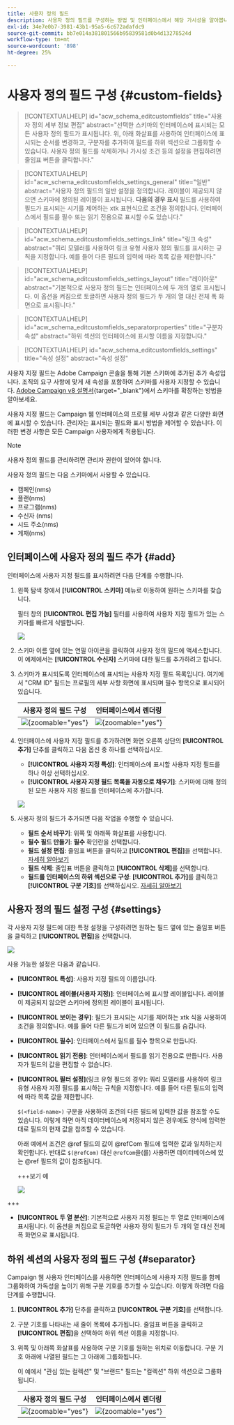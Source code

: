```yaml
---
title: 사용자 정의 필드
description: 사용자 정의 필드를 구성하는 방법 및 인터페이스에서 해당 가시성을 알아봅니다.
exl-id: 34e7e0b7-3981-43b1-95a5-6c672adafdc9
source-git-commit: bb7e014a381801566b95839581d0b4d13278524d
workflow-type: tm+mt
source-wordcount: '898'
ht-degree: 25%

---
```



# 사용자 정의 필드 구성 {#custom-fields}

>[!CONTEXTUALHELP]
>id="acw_schema_editcustomfields"
>title="사용자 정의 세부 정보 편집"
>abstract="선택한 스키마의 인터페이스에 표시되는 모든 사용자 정의 필드가 표시됩니다. 위, 아래 화살표를 사용하여 인터페이스에 표시되는 순서를 변경하고, 구분자를 추가하여 필드를 하위 섹션으로 그룹화할 수 있습니다. 사용자 정의 필드를 삭제하거나 가시성 조건 등의 설정을 편집하려면 줄임표 버튼을 클릭합니다."

>[!CONTEXTUALHELP]
>id="acw_schema_editcustomfields_settings_general"
>title="일반"
>abstract="사용자 정의 필드의 일반 설정을 정의합니다. 레이블이 제공되지 않으면 스키마에 정의된 레이블이 표시됩니다. **다음의 경우 표시** 필드를 사용하여 필드가 표시되는 시기를 제어하는 xtk 표현식으로 조건을 정의합니다. 인터페이스에서 필드를 필수 또는 읽기 전용으로 표시할 수도 있습니다."

>[!CONTEXTUALHELP]
>id="acw_schema_editcustomfields_settings_link"
>title="링크 속성"
>abstract="쿼리 모델러를 사용하여 링크 유형 사용자 정의 필드를 표시하는 규칙을 지정합니다. 예를 들어 다른 필드의 입력에 따라 목록 값을 제한합니다."

>[!CONTEXTUALHELP]
>id="acw_schema_editcustomfields_settings_layout"
>title="레이아웃"
>abstract="기본적으로 사용자 정의 필드는 인터페이스에 두 개의 열로 표시됩니다. 이 옵션을 켜짐으로 토글하면 사용자 정의 필드가 두 개의 열 대신 전체 폭 화면으로 표시됩니다."

>[!CONTEXTUALHELP]
>id="acw_schema_editcustomfields_separatorproperties"
>title="구분자 속성"
>abstract="하위 섹션의 인터페이스에 표시할 이름을 지정합니다."

<!-- NOT USED IN THE UI?-->
>[!CONTEXTUALHELP]
>id="acw_schema_editcustomfields_settings"
>title="속성 설정"
>abstract="속성 설정"

사용자 지정 필드는 Adobe Campaign 콘솔을 통해 기본 스키마에 추가된 추가 속성입니다. 조직의 요구 사항에 맞게 새 속성을 포함하여 스키마를 사용자 지정할 수 있습니다. [Adobe Campaign v8 설명서](https://experienceleague.adobe.com/docs/campaign/campaign-v8/developer/shemas-forms/extend-schema.html){target="_blank"}에서 스키마를 확장하는 방법을 알아보세요.

사용자 지정 필드는 Campaign 웹 인터페이스의 프로필 세부 사항과 같은 다양한 화면에 표시할 수 있습니다. 관리자는 표시되는 필드와 표시 방법을 제어할 수 있습니다. 이러한 변경 사항은 모든 Campaign 사용자에게 적용됩니다.

>[!NOTE]
>
>사용자 정의 필드를 관리하려면 관리자 권한이 있어야 합니다.

사용자 정의 필드는 다음 스키마에서 사용할 수 있습니다.

* 캠페인(nms)
* 플랜(nms)
* 프로그램(nms)
* 수신자 (nms)
* 시드 주소(nms)
* 게재(nms)

## 인터페이스에 사용자 정의 필드 추가 {#add}

인터페이스에 사용자 지정 필드를 표시하려면 다음 단계를 수행합니다.

1. 왼쪽 탐색 창에서 **[!UICONTROL 스키마]** 메뉴로 이동하여 원하는 스키마를 찾습니다.

   필터 창의 **[!UICONTROL 편집 가능]** 필터를 사용하여 사용자 지정 필드가 있는 스키마를 빠르게 식별합니다.

   ![](assets/custom-fields-list.png)

1. 스키마 이름 옆에 있는 연필 아이콘을 클릭하여 사용자 정의 필드에 액세스합니다. 이 예제에서는 **[!UICONTROL 수신자]** 스키마에 대한 필드를 추가하려고 합니다.

1. 스키마가 표시되도록 인터페이스에 표시되는 사용자 지정 필드 목록입니다. 여기에서 &quot;CRM ID&quot; 필드는 프로필의 세부 사항 화면에 표시되며 필수 항목으로 표시되어 있습니다.

   | 사용자 정의 필드 구성 | 인터페이스에서 렌더링 |
   |  ---  |  ---  |
   | ![](assets/custom-fields-detail.png){zoomable="yes"} | ![](assets/custom-fields-detail-crm.png){zoomable="yes"} |

1. 인터페이스에 사용자 지정 필드를 추가하려면 화면 오른쪽 상단의 **[!UICONTROL 추가]** 단추를 클릭하고 다음 옵션 중 하나를 선택하십시오.

   * **[!UICONTROL 사용자 지정 특성]**: 인터페이스에 표시할 사용자 지정 필드를 하나 이상 선택하십시오.
   * **[!UICONTROL 사용자 지정 필드 목록을 자동으로 채우기]**: 스키마에 대해 정의된 모든 사용자 지정 필드를 인터페이스에 추가합니다.

   ![](assets/custom-fields-add.png)

1. 사용자 정의 필드가 추가되면 다음 작업을 수행할 수 있습니다.

   * **필드 순서 바꾸기**: 위쪽 및 아래쪽 화살표를 사용합니다.
   * **필수 필드 만들기**: **필수** 확인란을 선택합니다.
   * **필드 설정 편집**: 줄임표 버튼을 클릭하고 **[!UICONTROL 편집]**&#x200B;을 선택합니다. [자세히 알아보기](#settings)
   * **필드 삭제**: 줄임표 버튼을 클릭하고 **[!UICONTROL 삭제]**&#x200B;를 선택합니다.
   * **필드를 인터페이스의 하위 섹션으로 구성**: **[!UICONTROL 추가]**&#x200B;를 클릭하고 **[!UICONTROL 구분 기호]**&#x200B;를 선택하십시오. [자세히 알아보기](#separator)

## 사용자 정의 필드 설정 구성 {#settings}

각 사용자 지정 필드에 대한 특정 설정을 구성하려면 원하는 필드 옆에 있는 줄임표 버튼을 클릭하고 **[!UICONTROL 편집]**&#x200B;을 선택합니다.

![](assets/custom-fields-settings.png)

사용 가능한 설정은 다음과 같습니다.

* **[!UICONTROL 특성]**: 사용자 지정 필드의 이름입니다.
* **[!UICONTROL 레이블(사용자 지정)]**: 인터페이스에 표시할 레이블입니다. 레이블이 제공되지 않으면 스키마에 정의된 레이블이 표시됩니다.
* **[!UICONTROL 보이는 경우]**: 필드가 표시되는 시기를 제어하는 xtk 식을 사용하여 조건을 정의합니다. 예를 들어 다른 필드가 비어 있으면 이 필드를 숨깁니다.
* **[!UICONTROL 필수]**: 인터페이스에서 필드를 필수 항목으로 만듭니다.
* **[!UICONTROL 읽기 전용]**: 인터페이스에서 필드를 읽기 전용으로 만듭니다. 사용자가 필드의 값을 편집할 수 없습니다.
* **[!UICONTROL 필터 설정]**(링크 유형 필드의 경우): 쿼리 모델러를 사용하여 링크 유형 사용자 지정 필드를 표시하는 규칙을 지정합니다. 예를 들어 다른 필드의 입력에 따라 목록 값을 제한합니다.

  `$(<field-name>)` 구문을 사용하여 조건의 다른 필드에 입력한 값을 참조할 수도 있습니다. 이렇게 하면 아직 데이터베이스에 저장되지 않은 경우에도 양식에 입력한 대로 필드의 현재 값을 참조할 수 있습니다.

  아래 예에서 조건은 @ref 필드의 값이 @refCom 필드에 입력한 값과 일치하는지 확인합니다. 반대로 `$(@refCom)` 대신 `@refCom`을(를) 사용하면 데이터베이스에 있는 @ref 필드의 값이 참조됩니다.

  +++보기 예

  ![](assets/custom-fields-ref.png)

+++

* **[!UICONTROL 두 열 분산]**: 기본적으로 사용자 지정 필드는 두 열로 인터페이스에 표시됩니다. 이 옵션을 켜짐으로 토글하면 사용자 정의 필드가 두 개의 열 대신 전체 폭 화면으로 표시됩니다.

## 하위 섹션의 사용자 정의 필드 구성 {#separator}

Campaign 웹 사용자 인터페이스를 사용하면 인터페이스에 사용자 지정 필드를 함께 그룹화하여 가독성을 높이기 위해 구분 기호를 추가할 수 있습니다. 이렇게 하려면 다음 단계를 수행합니다.

1. **[!UICONTROL 추가]** 단추를 클릭하고 **[!UICONTROL 구분 기호]**&#x200B;를 선택합니다.

1. 구분 기호를 나타내는 새 줄이 목록에 추가됩니다. 줄임표 버튼을 클릭하고 **[!UICONTROL 편집]**&#x200B;을 선택하여 하위 섹션 이름을 지정합니다.

1. 위쪽 및 아래쪽 화살표를 사용하여 구분 기호를 원하는 위치로 이동합니다. 구분 기호 아래에 나열된 필드는 그 아래에 그룹화됩니다.

   이 예에서 &quot;관심 있는 컬렉션&quot; 및 &quot;브랜드&quot; 필드는 &quot;컬렉션&quot; 하위 섹션으로 그룹화됩니다.

   | 사용자 정의 필드 구성 | 인터페이스에서 렌더링 |
   |  ---  |  ---  |
   | ![](assets/custom-fields-separator.png){zoomable="yes"} | ![](assets/custom-fields-section.png){zoomable="yes"} |
